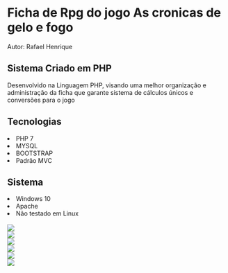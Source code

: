 # Ficha de Rpg do jogo As cronicas de gelo e fogo 
Autor: Rafael Henrique

<h2>Sistema Criado em PHP</h2>
Desenvolvido na Linguagem PHP, visando uma melhor organização e administração da ficha
que garante sistema de cálculos únicos e conversões para o jogo

<h2>Tecnologias</h2>
<li>PHP 7</li>
<li>MYSQL</li>
<li>BOOTSTRAP</li>
<li>Padrão MVC</li>

<h2>Sistema</h2>
<li>Windows 10</li>
<li>Apache</li>
<li>Não testado em Linux</li>
<br>

<img src="https://scontent.fsdu9-1.fna.fbcdn.net/v/t39.30808-6/334279391_6376681682342340_1264253179843695933_n.jpg?_nc_cat=103&ccb=1-7&_nc_sid=730e14&_nc_ohc=xD-1O9G64PUAX_DGD-c&_nc_ht=scontent.fsdu9-1.fna&oh=00_AfAYmURx1pwSUa2xk1uW6g1F9eDNoLo5Ue3ykZDPdGncBg&oe=6402D443">
<br>
<img src="https://scontent.fsdu9-1.fna.fbcdn.net/v/t39.30808-6/333800322_728050125451090_4174579245198194831_n.jpg?_nc_cat=107&ccb=1-7&_nc_sid=730e14&_nc_ohc=ThH8OM-V7c4AX8ymyf4&tn=EfY2EX3_YHNhEz2T&_nc_ht=scontent.fsdu9-1.fna&oh=00_AfCV3LVTLJR1B1w5KDQsCd5Hccv0H-fs0dPMfdMwRmt5jw&oe=6404615D">
<br>
<img src="https://scontent.fsdu9-1.fna.fbcdn.net/v/t39.30808-6/334144288_949084089577673_8791987647101936370_n.jpg?_nc_cat=101&ccb=1-7&_nc_sid=730e14&_nc_ohc=SczyXdEHyoYAX_fqalr&_nc_ht=scontent.fsdu9-1.fna&oh=00_AfBY2R-xLi-nrfqurYazg8cyuv23nYxThWyIHGvw2VyQjA&oe=64042969">
<br>
<img src="https://scontent.fsdu9-1.fna.fbcdn.net/v/t39.30808-6/334025601_191079516869406_2106044920474068380_n.jpg?_nc_cat=110&ccb=1-7&_nc_sid=730e14&_nc_ohc=W_bT1CzT4pMAX8kPbQb&tn=EfY2EX3_YHNhEz2T&_nc_ht=scontent.fsdu9-1.fna&oh=00_AfDAL7oAU-qfrfJxrMbpDI26kytppOmKaXDr56ouf8Cu6g&oe=640341B3">
<br>
<img src="https://scontent.fsdu9-1.fna.fbcdn.net/v/t39.30808-6/334181535_213125114607545_5605486135826952669_n.jpg?_nc_cat=111&ccb=1-7&_nc_sid=730e14&_nc_ohc=gN2iINetd1gAX-wPCye&_nc_ht=scontent.fsdu9-1.fna&oh=00_AfC93i8DDuByhuIqLyxdYBWoUgypyTYSJshEf9ANmFGSeg&oe=6403CAD1">
<br>
<img src="https://scontent.fsdu9-1.fna.fbcdn.net/v/t39.30808-6/334251776_701325418441609_697346761730561803_n.jpg?_nc_cat=107&ccb=1-7&_nc_sid=730e14&_nc_ohc=T3BC4Dp1TNUAX_ke8aB&tn=EfY2EX3_YHNhEz2T&_nc_ht=scontent.fsdu9-1.fna&oh=00_AfCvWYSDH5_qatoov5rJmetFO-N7EbLJz63Tp8cZJriKpA&oe=6402979C">
